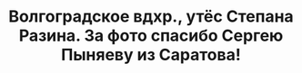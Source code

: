 ---
title: 'Волгоградское вдхр., утёс Степана Разина. За фото спасибо Сергею Пыняеву из Саратова!'
location: ''

tags: [all]
category: paddling-2700km-along-the-volga-2010
---